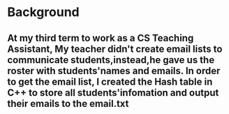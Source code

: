 # Background
##    At my third term to work as a CS Teaching Assistant, My teacher didn't create email lists to communicate students,instead,he gave us the roster with students'names and emails. In order to get the email list, I created the Hash table in C++ to store all students'infomation and output their emails to the email.txt
